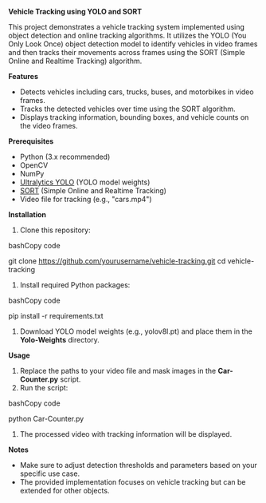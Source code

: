 **Vehicle Tracking using YOLO and SORT**

This project demonstrates a vehicle tracking system implemented using object detection and online tracking algorithms. It utilizes the YOLO (You Only Look Once) object detection model to identify vehicles in video frames and then tracks their movements across frames using the SORT (Simple Online and Realtime Tracking) algorithm.

**Features**

- Detects vehicles including cars, trucks, buses, and motorbikes in video frames.
- Tracks the detected vehicles over time using the SORT algorithm.
- Displays tracking information, bounding boxes, and vehicle counts on the video frames.

**Prerequisites**

- Python (3.x recommended)
- OpenCV
- NumPy
- [Ultralytics YOLO](https://github.com/ultralytics/yolov5) (YOLO model weights)
- [SORT](https://github.com/abewley/sort) (Simple Online and Realtime Tracking)
- Video file for tracking (e.g., "cars.mp4")

**Installation**

1. Clone this repository:

bashCopy code

git clone https://github.com/yourusername/vehicle-tracking.git cd vehicle-tracking 

1. Install required Python packages:

bashCopy code

pip install -r requirements.txt 

1. Download YOLO model weights (e.g., yolov8l.pt) and place them in the **Yolo-Weights** directory.

**Usage**

1. Replace the paths to your video file and mask images in the **Car-Counter.py** script.
1. Run the script:

bashCopy code

python Car-Counter.py 

1. The processed video with tracking information will be displayed.

**Notes**

- Make sure to adjust detection thresholds and parameters based on your specific use case.
- The provided implementation focuses on vehicle tracking but can be extended for other objects.


